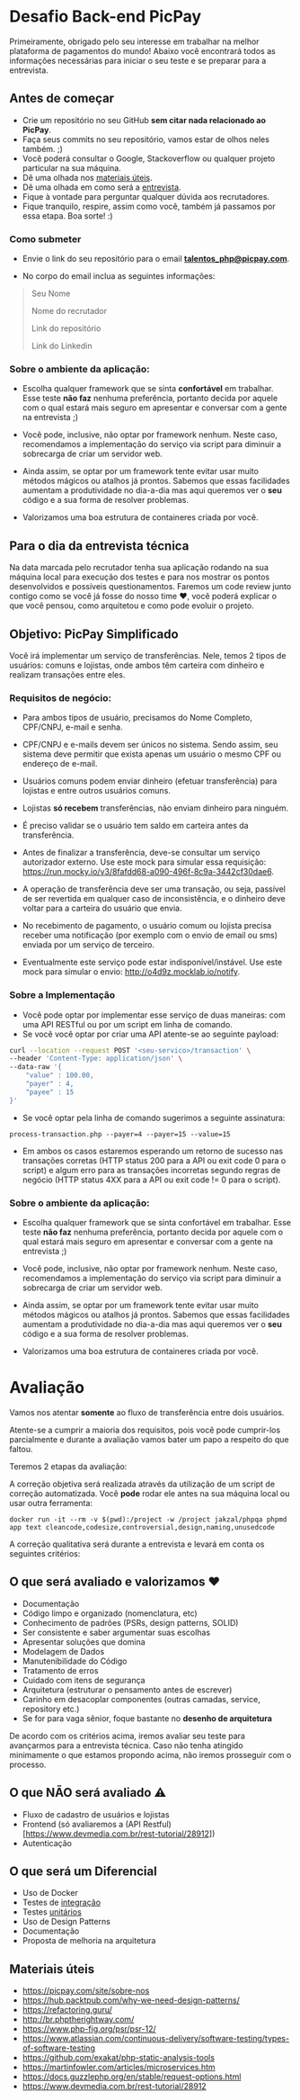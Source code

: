 # Desafio Back-end PicPay

Primeiramente, obrigado pelo seu interesse em trabalhar na melhor plataforma de pagamentos do mundo!
Abaixo você encontrará todos as informações necessárias para iniciar o seu teste e se preparar para a entrevista.

## Antes de começar

- Crie um repositório no seu GitHub **sem citar nada relacionado ao PicPay**.
- Faça seus commits no seu repositório, vamos estar de olhos neles também. ;)
- Você poderá consultar o Google, Stackoverflow ou qualquer projeto particular na sua máquina.
- Dê uma olhada nos [materiais úteis](#materiais-úteis).
- Dê uma olhada em como será a [entrevista](#para-o-dia-da-entrevista-técnica).
- Fique à vontade para perguntar qualquer dúvida aos recrutadores.
- Fique tranquilo, respire, assim como você, também já passamos por essa etapa. Boa sorte! :)

### Como submeter
- Envie o link do seu repositório para o email **talentos_php@picpay.com**.

- No corpo do email inclua as seguintes informações:

>Seu Nome
>
>Nome do recrutador
>
>Link do repositório
>
>Link do Linkedin

### Sobre o ambiente da aplicação:

- Escolha qualquer framework que se sinta **confortável** em trabalhar. Esse teste **não faz** nenhuma preferência, portanto decida por aquele com o qual estará mais seguro em apresentar e conversar com a gente na entrevista ;)

- Você pode, inclusive, não optar por framework nenhum. Neste caso, recomendamos a implementação do serviço via script para diminuir a sobrecarga de criar um servidor web.

- Ainda assim, se optar por um framework tente evitar usar muito métodos mágicos ou atalhos já prontos. Sabemos que essas facilidades aumentam a produtividade no dia-a-dia mas aqui queremos ver o **seu** código e a sua forma de resolver problemas.

- Valorizamos uma boa estrutura de containeres criada por você.

## Para o dia da entrevista técnica
Na data marcada pelo recrutador tenha sua aplicação rodando na sua máquina local para execução dos testes e para nos mostrar os pontos desenvolvidos e possíveis questionamentos.
Faremos um code review junto contigo como se você já fosse do nosso time :heart:, você poderá explicar o que você pensou, como arquitetou e como pode evoluir o projeto.

## Objetivo: PicPay Simplificado

Você irá implementar um serviço de transferências. Nele, temos 2 tipos de usuários: comuns e lojistas, onde ambos têm carteira com dinheiro e realizam transações entre eles.

### Requisitos de negócio:

- Para ambos tipos de usuário, precisamos do Nome Completo, CPF/CNPJ, e-mail e senha.

- CPF/CNPJ e e-mails devem ser únicos no sistema. Sendo assim, seu sistema deve permitir que exista apenas um usuário o mesmo CPF ou endereço de e-mail.

- Usuários comuns podem enviar dinheiro (efetuar transferência) para lojistas e entre outros usuários comuns.

- Lojistas **só recebem** transferências, não enviam dinheiro para ninguém.

- É preciso validar se o usuário tem saldo em carteira antes da transferência.

- Antes de finalizar a transferência, deve-se consultar um serviço autorizador externo. Use este mock para simular essa requisição: https://run.mocky.io/v3/8fafdd68-a090-496f-8c9a-3442cf30dae6.

- A operação de transferência deve ser uma transação, ou seja, passível de ser revertida em qualquer caso de inconsistência, e o dinheiro deve voltar para a carteira do usuário que envia. 

- No recebimento de pagamento, o usuário comum ou lojista precisa receber uma notificação (por exemplo com o envio de email ou sms) enviada por um serviço de terceiro.

- Eventualmente este serviço pode estar indisponível/instável. Use este mock para simular o envio: http://o4d9z.mocklab.io/notify.

### Sobre a Implementação

- Você pode optar por implementar esse serviço de duas maneiras: com uma API RESTful ou por um script em linha de comando.
- Se você você optar por criar uma API atente-se ao seguinte payload:

```sh
curl --location --request POST '<seu-servico>/transaction' \
--header 'Content-Type: application/json' \
--data-raw '{
    "value" : 100.00,
    "payer" : 4,
    "payee" : 15
}'
```

- Se você optar pela linha de comando sugerimos a seguinte assinatura:

```
process-transaction.php --payer=4 --payer=15 --value=15
```

- Em ambos os casos estaremos esperando um retorno de sucesso nas transações corretas (HTTP status 200 para a API ou exit code 0 para o script) e algum erro para as transações incorretas segundo regras de negócio (HTTP status 4XX para a API ou exit code != 0 para o script).

### Sobre o ambiente da aplicação:

- Escolha qualquer framework que se sinta confortável em trabalhar. Esse teste **não faz** nenhuma preferência, portanto decida por aquele com o qual estará mais seguro em apresentar e conversar com a gente na entrevista ;)

- Você pode, inclusive, não optar por framework nenhum. Neste caso, recomendamos a implementação do serviço via script para diminuir a sobrecarga de criar um servidor web.

- Ainda assim, se optar por um framework tente evitar usar muito métodos mágicos ou atalhos já prontos. Sabemos que essas facilidades aumentam a produtividade no dia-a-dia mas aqui queremos ver o **seu** código e a sua forma de resolver problemas.

- Valorizamos uma boa estrutura de containeres criada por você.

# Avaliação

Vamos nos atentar **somente** ao fluxo de transferência entre dois usuários.

Atente-se a cumprir a maioria dos requisitos, pois você pode cumprir-los parcialmente e durante a avaliação vamos bater um papo a respeito do que faltou.

Teremos 2 etapas da avaliação:

A correção objetiva será realizada através da utilização de um script de correção automatizada. Você **pode** rodar ele antes na sua máquina local ou usar outra ferramenta:

```
docker run -it --rm -v $(pwd):/project -w /project jakzal/phpqa phpmd app text cleancode,codesize,controversial,design,naming,unusedcode
```    

A correção qualitativa será durante a entrevista e levará em conta os seguintes critérios:

## O que será avaliado e valorizamos :heart:
- Documentação
- Código limpo e organizado (nomenclatura, etc)
- Conhecimento de padrões (PSRs, design patterns, SOLID)
- Ser consistente e saber argumentar suas escolhas
- Apresentar soluções que domina
- Modelagem de Dados
- Manutenibilidade do Código
- Tratamento de erros
- Cuidado com itens de segurança
- Arquitetura (estruturar o pensamento antes de escrever)
- Carinho em desacoplar componentes (outras camadas, service, repository etc.)
- Se for para vaga sênior, foque bastante no **desenho de arquitetura**

De acordo com os critérios acima, iremos avaliar seu teste para avançarmos para a entrevista técnica.
Caso não tenha atingido minimamente o que estamos propondo acima, não iremos prosseguir com o processo.

## O que NÃO será avaliado :warning:
- Fluxo de cadastro de usuários e lojistas
- Frontend (só avaliaremos a (API Restful)[https://www.devmedia.com.br/rest-tutorial/28912])
- Autenticação

## O que será um Diferencial
- Uso de Docker
- Testes de [integração](https://www.atlassian.com/continuous-delivery/software-testing/types-of-software-testing)
- Testes [unitários](https://www.atlassian.com/continuous-delivery/software-testing/types-of-software-testing)
- Uso de Design Patterns
- Documentação
- Proposta de melhoria na arquitetura

## Materiais úteis
- https://picpay.com/site/sobre-nos
- https://hub.packtpub.com/why-we-need-design-patterns/
- https://refactoring.guru/
- http://br.phptherightway.com/
- https://www.php-fig.org/psr/psr-12/
- https://www.atlassian.com/continuous-delivery/software-testing/types-of-software-testing
- https://github.com/exakat/php-static-analysis-tools
- https://martinfowler.com/articles/microservices.htm
- https://docs.guzzlephp.org/en/stable/request-options.html
- https://www.devmedia.com.br/rest-tutorial/28912
